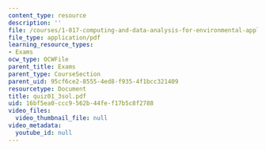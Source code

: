 ```yaml
---
content_type: resource
description: ''
file: /courses/1-017-computing-and-data-analysis-for-environmental-applications-fall-2003/16bf5ea0ccc9562b44fef17b5c8f2788_quiz01_3sol.pdf
file_type: application/pdf
learning_resource_types:
- Exams
ocw_type: OCWFile
parent_title: Exams
parent_type: CourseSection
parent_uid: 95cf6ce2-8555-4ed8-f935-4f1bcc321409
resourcetype: Document
title: quiz01_3sol.pdf
uid: 16bf5ea0-ccc9-562b-44fe-f17b5c8f2788
video_files:
  video_thumbnail_file: null
video_metadata:
  youtube_id: null
---
```

